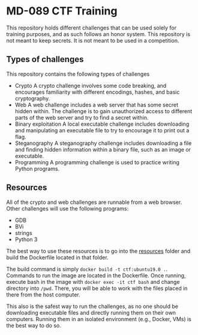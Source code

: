 # MD-089 CTF Training

This repository holds different challenges that can be used solely for training purposes, and as such follows an honor system. This repository is not meant to keep secrets. It is not meant to be used in a competition.

## Types of challenges

This repository contains the following types of challenges

-   Crypto
    A crypto challenge involves some code breaking, and encourages familiarity with different encodings, hashes, and basic cryptography.
-   Web
    A web challenge includes a web server that has some secret hidden within. The challenge is to gain unauthorized access to different parts of the web server and try to find a secret within.
-   Binary exploitation
    A local executable challenge includes downloading and manipulating an executable file to try to encourage it to print out a flag.
-   Steganography
    A steganography challenge includes downloading a file and finding hidden information within a binary file, such as an image or executable.
-   Programming
    A programming challenge is used to practice writing Python programs.

## Resources

All of the crypto and web challenges are runnable from a web browser. Other challenges will use the following programs:

-   GDB
-   BVi
-   strings
-   Python 3

The best way to use these resources is to go into the [resources](./resources) folder and build the Dockerfile located in that folder.

The build command is simply `docker build -t ctf:ubuntu19.0 .`. Commands to run the image are located in the Dockerfile. Once running, execute bash in the image with `docker exec -it ctf bash` and change directory into `/pwd`. There, you will be able to work with the files placed in there from the host computer.

This also is the safest way to run the challenges, as no one should be downloading executable files and directly running them on their own computers. Running them in an isolated environment (e.g., Docker, VMs) is the best way to do so.
